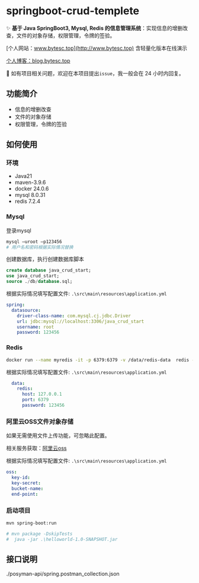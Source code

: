 # springboot-crud-templete

✨ **基于 Java SpringBoot3, Mysql, Redis 的信息管理系统**：实现信息的增删改查，文件的对象存储，权限管理，令牌的签验。

[个人网站：www.bytesc.top](http://www.bytesc.top) 含轻量化版本在线演示

[个人博客：blog.bytesc.top](http://blog.bytesc.top)

🔔 如有项目相关问题，欢迎在本项目提出`issue`，我一般会在 24 小时内回复。

## 功能简介

- 信息的增删改查
- 文件的对象存储
- 权限管理，令牌的签验

## 如何使用

### 环境

- Java21
- maven-3.9.6
- docker 24.0.6
- mysql 8.0.31
- redis 7.2.4

### Mysql

登录mysql
```bash
mysql –uroot –p123456
# 用户名和密码根据实际情况替换
```

创建数据库，执行创建数据库脚本
```sql
create database java_crud_start;
use java_crud_start;
source ./db/database.sql;
```

根据实际情况填写配置文件: `.\src\main\resources\application.yml`
```yml
spring:
  datasource:
    driver-class-name: com.mysql.cj.jdbc.Driver
    url: jdbc:mysql://localhost:3306/java_crud_start
    username: root
    password: 123456
```

### Redis

```bash
docker run --name myredis -it -p 6379:6379 -v /data/redis-data  redis --requirepass "123456"
```

根据实际情况填写配置文件: `.\src\main\resources\application.yml`
```yml
  data:
    redis:
      host: 127.0.0.1
      port: 6379
      password: 123456
```

### 阿里云OSS文件对象存储

如果无需使用文件上传功能，可忽略此配置。

相关服务获取：[阿里云oss](https://oss.console.aliyun.com/overview)

根据实际情况填写配置文件: `.\src\main\resources\application.yml`
```yml
oss:
  key-id:
  key-secret:
  bucket-name:
  end-point:
```

### 启动项目

```bash
mvn spring-boot:run

# mvn package -DskipTests
#  java -jar .\helloworld-1.0-SNAPSHOT.jar
```


## 接口说明

./posyman-api/spring.postman_collection.json




